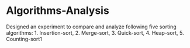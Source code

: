 # Algorithms-Analysis
Designed an experiment to compare and analyze following five sorting algorithms: 1. Insertion-sort, 2. Merge-sort, 3. Quick-sort, 4. Heap-sort, 5. Counting-sort1
